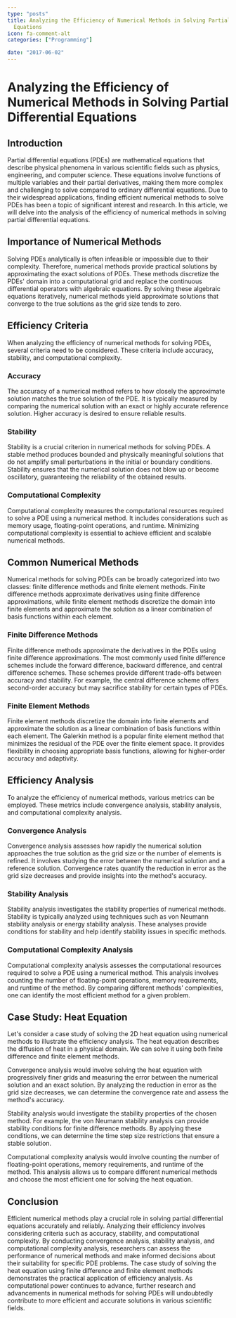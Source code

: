 ```yaml
---
type: "posts"
title: Analyzing the Efficiency of Numerical Methods in Solving Partial Differential
  Equations
icon: fa-comment-alt
categories: ["Programming"]

date: "2017-06-02"
---
```




# Analyzing the Efficiency of Numerical Methods in Solving Partial Differential Equations

## Introduction

Partial differential equations (PDEs) are mathematical equations that describe physical phenomena in various scientific fields such as physics, engineering, and computer science. These equations involve functions of multiple variables and their partial derivatives, making them more complex and challenging to solve compared to ordinary differential equations. Due to their widespread applications, finding efficient numerical methods to solve PDEs has been a topic of significant interest and research. In this article, we will delve into the analysis of the efficiency of numerical methods in solving partial differential equations.

## Importance of Numerical Methods

Solving PDEs analytically is often infeasible or impossible due to their complexity. Therefore, numerical methods provide practical solutions by approximating the exact solutions of PDEs. These methods discretize the PDEs' domain into a computational grid and replace the continuous differential operators with algebraic equations. By solving these algebraic equations iteratively, numerical methods yield approximate solutions that converge to the true solutions as the grid size tends to zero.

## Efficiency Criteria

When analyzing the efficiency of numerical methods for solving PDEs, several criteria need to be considered. These criteria include accuracy, stability, and computational complexity.

### Accuracy

The accuracy of a numerical method refers to how closely the approximate solution matches the true solution of the PDE. It is typically measured by comparing the numerical solution with an exact or highly accurate reference solution. Higher accuracy is desired to ensure reliable results.

### Stability

Stability is a crucial criterion in numerical methods for solving PDEs. A stable method produces bounded and physically meaningful solutions that do not amplify small perturbations in the initial or boundary conditions. Stability ensures that the numerical solution does not blow up or become oscillatory, guaranteeing the reliability of the obtained results.

### Computational Complexity

Computational complexity measures the computational resources required to solve a PDE using a numerical method. It includes considerations such as memory usage, floating-point operations, and runtime. Minimizing computational complexity is essential to achieve efficient and scalable numerical methods.

## Common Numerical Methods

Numerical methods for solving PDEs can be broadly categorized into two classes: finite difference methods and finite element methods. Finite difference methods approximate derivatives using finite difference approximations, while finite element methods discretize the domain into finite elements and approximate the solution as a linear combination of basis functions within each element.

### Finite Difference Methods

Finite difference methods approximate the derivatives in the PDEs using finite difference approximations. The most commonly used finite difference schemes include the forward difference, backward difference, and central difference schemes. These schemes provide different trade-offs between accuracy and stability. For example, the central difference scheme offers second-order accuracy but may sacrifice stability for certain types of PDEs.

### Finite Element Methods

Finite element methods discretize the domain into finite elements and approximate the solution as a linear combination of basis functions within each element. The Galerkin method is a popular finite element method that minimizes the residual of the PDE over the finite element space. It provides flexibility in choosing appropriate basis functions, allowing for higher-order accuracy and adaptivity.

## Efficiency Analysis

To analyze the efficiency of numerical methods, various metrics can be employed. These metrics include convergence analysis, stability analysis, and computational complexity analysis.

### Convergence Analysis

Convergence analysis assesses how rapidly the numerical solution approaches the true solution as the grid size or the number of elements is refined. It involves studying the error between the numerical solution and a reference solution. Convergence rates quantify the reduction in error as the grid size decreases and provide insights into the method's accuracy.

### Stability Analysis

Stability analysis investigates the stability properties of numerical methods. Stability is typically analyzed using techniques such as von Neumann stability analysis or energy stability analysis. These analyses provide conditions for stability and help identify stability issues in specific methods.

### Computational Complexity Analysis

Computational complexity analysis assesses the computational resources required to solve a PDE using a numerical method. This analysis involves counting the number of floating-point operations, memory requirements, and runtime of the method. By comparing different methods' complexities, one can identify the most efficient method for a given problem.

## Case Study: Heat Equation

Let's consider a case study of solving the 2D heat equation using numerical methods to illustrate the efficiency analysis. The heat equation describes the diffusion of heat in a physical domain. We can solve it using both finite difference and finite element methods.

Convergence analysis would involve solving the heat equation with progressively finer grids and measuring the error between the numerical solution and an exact solution. By analyzing the reduction in error as the grid size decreases, we can determine the convergence rate and assess the method's accuracy.

Stability analysis would investigate the stability properties of the chosen method. For example, the von Neumann stability analysis can provide stability conditions for finite difference methods. By applying these conditions, we can determine the time step size restrictions that ensure a stable solution.

Computational complexity analysis would involve counting the number of floating-point operations, memory requirements, and runtime of the method. This analysis allows us to compare different numerical methods and choose the most efficient one for solving the heat equation.

## Conclusion

Efficient numerical methods play a crucial role in solving partial differential equations accurately and reliably. Analyzing their efficiency involves considering criteria such as accuracy, stability, and computational complexity. By conducting convergence analysis, stability analysis, and computational complexity analysis, researchers can assess the performance of numerical methods and make informed decisions about their suitability for specific PDE problems. The case study of solving the heat equation using finite difference and finite element methods demonstrates the practical application of efficiency analysis. As computational power continues to advance, further research and advancements in numerical methods for solving PDEs will undoubtedly contribute to more efficient and accurate solutions in various scientific fields.